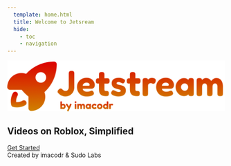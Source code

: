 ```yaml
---
  template: home.html
  title: Welcome to Jetsream
  hide:
    - toc
    - navigation
---
```


<div id="container" markdown>
<section id="titleSection" markdown>
<div id="logoTitleHStack">
<img id="logo" src="./assets/fullLogo.png" />
<h1 id="title" />
</div>
<h2 style="margin-top: 20px;">
Videos on Roblox, Simplified
</h2>
<section markdown>
<nav id="buttons">
<a href="/Jetstream/intro">Get Started</a>
</nav>
</section>
</section>
</div>
<aside>
Created by imacodr & Sudo Labs
</aside>
